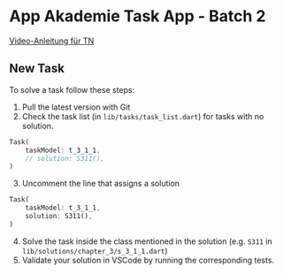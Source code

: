 # App Akademie Task App - Batch 2

[Video-Anleitung für TN](https://www.youtube.com/watch?v=VHsAfd0oumM)

## New Task

To solve a task follow these steps:

1. Pull the latest version with Git
2. Check the task list (in `lib/tasks/task_list.dart`) for tasks with no solution.
```dart
Task(
    taskModel: t_3_1_1,
    // solution: S311(),
)
```

3. Uncomment the line that assigns a solution
```dart
Task(
    taskModel: t_3_1_1,
    solution: S311(),
)
```

4. Solve the task inside the class mentioned in the solution (e.g. `S311` in `lib/solutions/chapter_3/s_3_1_1.dart`)
5. Validate your solution in VSCode by running the corresponding tests.
